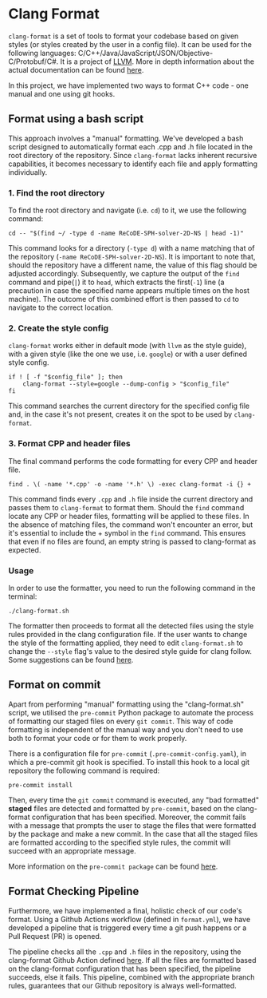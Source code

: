 # Clang Format

`clang-format` is a set of tools to format your codebase based on given styles (or styles created by the user in a config file). It can be used for the following languages: C/C++/Java/JavaScript/JSON/Objective-C/Protobuf/C#. It is a project of [LLVM](https://llvm.org/). More in depth information about the actual documentation can be found [here](https://clang.llvm.org/docs/ClangFormat.html).

In this project, we have implemented two ways to format C++ code - one manual and one using git hooks.

## Format using a bash script

This approach involves a "manual" formatting. We've developed a bash script designed to automatically format each .cpp and .h file located in the root directory of the repository. Since `clang-format` lacks inherent recursive capabilities, it becomes necessary to identify each file and apply formatting individually.

### 1. Find the root directory

To find the root directory and navigate (i.e. `cd`) to it, we use the following command:

```
cd -- "$(find ~/ -type d -name ReCoDE-SPH-solver-2D-NS | head -1)"
```

This command looks for a directory (`-type d`) with a name matching that of the repository (`-name ReCoDE-SPH-solver-2D-NS`). It is important to note that, should the repository have a different name, the value of this flag should be adjusted accordingly. Subsequently, we capture the output of the `find` command and pipe(`|`) it to `head`, which extracts the first(`-1`) line (a precaution in case the specified name appears multiple times on the host machine). The outcome of this combined effort is then passed to `cd` to navigate to the correct location.

### 2. Create the style config

`clang-format` works either in default mode (with `llvm` as the style guide), with a given style (like the one we use, i.e. `google`) or with a user defined style config.

```
if ! [ -f "$config_file" ]; then
    clang-format --style=google --dump-config > "$config_file"
fi
```

This command searches the current directory for the specified config file and, in the case it's not present, creates it on the spot to be used by `clang-format`.

### 3. Format CPP and header files

The final command performs the code formatting for every CPP and header file.

```
find . \( -name '*.cpp' -o -name '*.h' \) -exec clang-format -i {} +
```

This command finds every `.cpp` and `.h` file inside the current directory and passes them to `clang-format` to format them. Should the `find` command locate any CPP or header files, formatting will be applied to these files. In the absence of matching files, the command won't encounter an error, but it's essential to include the + symbol in the `find` command. This ensures that even if no files are found, an empty string is passed to clang-format as expected.

### Usage

In order to use the formatter, you need to run the following command in the terminal:

```
./clang-format.sh
```

The formatter then proceeds to format all the detected files using the style rules provided in the clang configuration file. If the user wants to change the style of the formatting applied, they need to edit `clang-format.sh` to change the `--style` flag's value to the desired style guide for clang follow. Some suggestions can be found [here](https://clang.llvm.org/docs/ClangFormatStyleOptions.html).

## Format on commit

Apart from performing "manual" formatting using the "clang-format.sh" script, we utilised the `pre-commit` Python package to automate the process of formatting our staged files on every `git commit`. This way of code formatting is independent of the manual way and you don't need to use both to format your code or for them to work properly.

There is a configuration file for `pre-commit` (`.pre-commit-config.yaml`), in which a pre-commit git hook is specified. To install this hook to a local git repository the following command is required:

```
pre-commit install
```

Then, every time the `git commit` command is executed, any "bad formatted" **staged** files are detected and formatted by `pre-commit`, based on the clang-format configuration that has been specified. Moreover, the commit fails with a message that prompts the user to stage the files that were formatted by the package and make a new commit. In the case that all the staged files are formatted according to the specified style rules, the commit will succeed with an appropriate message.

More information on the `pre-commit package` can be found [here](https://pre-commit.com/).

## Format Checking Pipeline

Furthermore, we have implemented a final, holistic check of our code's format. Using a Github Actions workflow (defined in `format.yml`), we have developed a pipeline that is triggered every time a git push happens or a Pull Request (PR) is opened.

The pipeline checks all the `.cpp` and `.h` files in the repository, using the clang-format Github Action defined [here](https://github.com/jidicula/clang-format-action). If all the files are formatted based on the clang-format configuration that has been specified, the pipeline succeeds, else it fails. This pipeline, combined with the appropriate branch rules, guarantees that our Github repository is always well-formatted.
